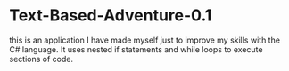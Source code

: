 # Text-Based-Adventure-0.1
this is an application I have made myself just to improve my skills with the C# language.
It uses nested if statements and while loops to execute sections of code.
